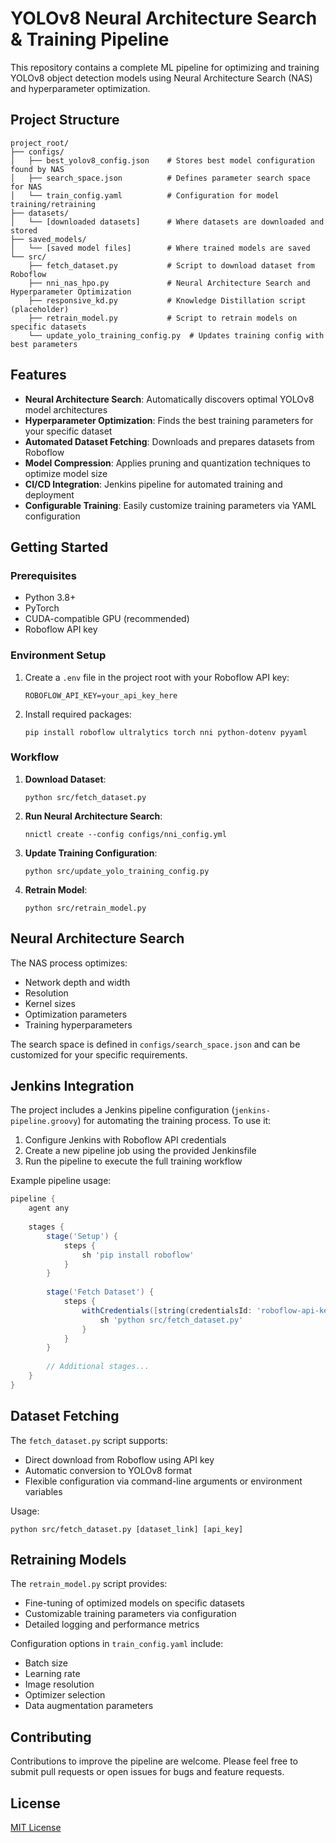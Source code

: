 # YOLOv8 Neural Architecture Search & Training Pipeline

This repository contains a complete ML pipeline for optimizing and training YOLOv8 object detection models using Neural Architecture Search (NAS) and hyperparameter optimization.

## Project Structure

```
project_root/
├── configs/
│   ├── best_yolov8_config.json    # Stores best model configuration found by NAS
│   ├── search_space.json          # Defines parameter search space for NAS
│   └── train_config.yaml          # Configuration for model training/retraining
├── datasets/
│   └── [downloaded datasets]      # Where datasets are downloaded and stored
├── saved_models/
│   └── [saved model files]        # Where trained models are saved
└── src/
    ├── fetch_dataset.py           # Script to download dataset from Roboflow
    ├── nni_nas_hpo.py             # Neural Architecture Search and Hyperparameter Optimization
    ├── responsive_kd.py           # Knowledge Distillation script (placeholder)
    ├── retrain_model.py           # Script to retrain models on specific datasets
    └── update_yolo_training_config.py  # Updates training config with best parameters
```

## Features

- **Neural Architecture Search**: Automatically discovers optimal YOLOv8 model architectures
- **Hyperparameter Optimization**: Finds the best training parameters for your specific dataset
- **Automated Dataset Fetching**: Downloads and prepares datasets from Roboflow
- **Model Compression**: Applies pruning and quantization techniques to optimize model size
- **CI/CD Integration**: Jenkins pipeline for automated training and deployment
- **Configurable Training**: Easily customize training parameters via YAML configuration

## Getting Started

### Prerequisites

- Python 3.8+
- PyTorch
- CUDA-compatible GPU (recommended)
- Roboflow API key

### Environment Setup

1. Create a `.env` file in the project root with your Roboflow API key:
   ```
   ROBOFLOW_API_KEY=your_api_key_here
   ```

2. Install required packages:
   ```
   pip install roboflow ultralytics torch nni python-dotenv pyyaml
   ```

### Workflow

1. **Download Dataset**:
   ```
   python src/fetch_dataset.py
   ```

2. **Run Neural Architecture Search**:
   ```
   nnictl create --config configs/nni_config.yml
   ```

3. **Update Training Configuration**:
   ```
   python src/update_yolo_training_config.py
   ```

4. **Retrain Model**:
   ```
   python src/retrain_model.py
   ```

## Neural Architecture Search

The NAS process optimizes:
- Network depth and width
- Resolution
- Kernel sizes
- Optimization parameters
- Training hyperparameters

The search space is defined in `configs/search_space.json` and can be customized for your specific requirements.

## Jenkins Integration

The project includes a Jenkins pipeline configuration (`jenkins-pipeline.groovy`) for automating the training process. To use it:

1. Configure Jenkins with Roboflow API credentials
2. Create a new pipeline job using the provided Jenkinsfile
3. Run the pipeline to execute the full training workflow

Example pipeline usage:
```groovy
pipeline {
    agent any
    
    stages {
        stage('Setup') {
            steps {
                sh 'pip install roboflow'
            }
        }
        
        stage('Fetch Dataset') {
            steps {
                withCredentials([string(credentialsId: 'roboflow-api-key', variable: 'ROBOFLOW_API_KEY')]) {
                    sh 'python src/fetch_dataset.py'
                }
            }
        }
        
        // Additional stages...
    }
}
```

## Dataset Fetching

The `fetch_dataset.py` script supports:
- Direct download from Roboflow using API key
- Automatic conversion to YOLOv8 format
- Flexible configuration via command-line arguments or environment variables

Usage:
```
python src/fetch_dataset.py [dataset_link] [api_key]
```

## Retraining Models

The `retrain_model.py` script provides:
- Fine-tuning of optimized models on specific datasets
- Customizable training parameters via configuration
- Detailed logging and performance metrics

Configuration options in `train_config.yaml` include:
- Batch size
- Learning rate
- Image resolution
- Optimizer selection
- Data augmentation parameters

## Contributing

Contributions to improve the pipeline are welcome. Please feel free to submit pull requests or open issues for bugs and feature requests.

## License

[MIT License](LICENSE)
